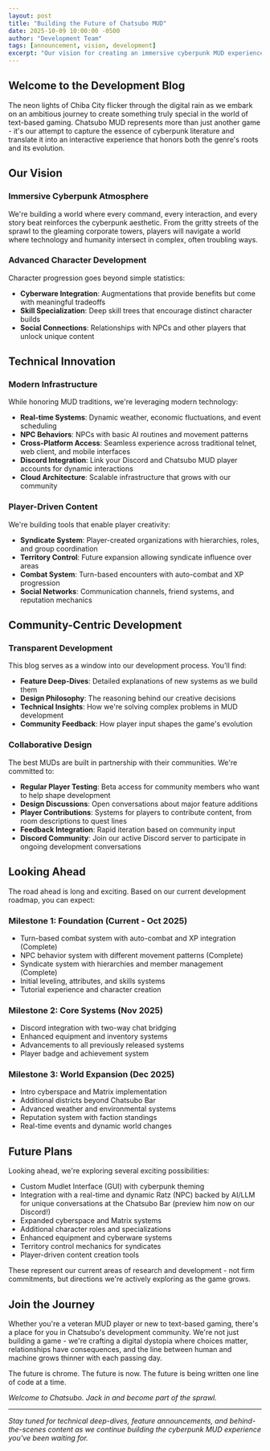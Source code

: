 ```yaml
---
layout: post
title: "Building the Future of Chatsubo MUD"
date: 2025-10-09 10:00:00 -0500
author: "Development Team"
tags: [announcement, vision, development]
excerpt: "Our vision for creating an immersive cyberpunk MUD experience that brings William Gibson's sprawl to life through innovative gameplay systems and rich storytelling."
---
```


## Welcome to the Development Blog

The neon lights of Chiba City flicker through the digital rain as we embark on an ambitious journey to create something truly special in the world of text-based gaming. Chatsubo MUD represents more than just another game - it's our attempt to capture the essence of cyberpunk literature and translate it into an interactive experience that honors both the genre's roots and its evolution.

## Our Vision

### Immersive Cyberpunk Atmosphere

We're building a world where every command, every interaction, and every story beat reinforces the cyberpunk aesthetic. From the gritty streets of the sprawl to the gleaming corporate towers, players will navigate a world where technology and humanity intersect in complex, often troubling ways.

### Advanced Character Development

Character progression goes beyond simple statistics:

- **Cyberware Integration**: Augmentations that provide benefits but come with meaningful tradeoffs
- **Skill Specialization**: Deep skill trees that encourage distinct character builds  
- **Social Connections**: Relationships with NPCs and other players that unlock unique content

## Technical Innovation

### Modern Infrastructure

While honoring MUD traditions, we're leveraging modern technology:

- **Real-time Systems**: Dynamic weather, economic fluctuations, and event scheduling
- **NPC Behaviors**: NPCs with basic AI routines and movement patterns
- **Cross-Platform Access**: Seamless experience across traditional telnet, web client, and mobile interfaces
- **Discord Integration**: Link your Discord and Chatsubo MUD player accounts for dynamic interactions
- **Cloud Architecture**: Scalable infrastructure that grows with our community

### Player-Driven Content

We're building tools that enable player creativity:

- **Syndicate System**: Player-created organizations with hierarchies, roles, and group coordination
- **Territory Control**: Future expansion allowing syndicate influence over areas
- **Combat System**: Turn-based encounters with auto-combat and XP progression
- **Social Networks**: Communication channels, friend systems, and reputation mechanics

## Community-Centric Development

### Transparent Development

This blog serves as a window into our development process. You'll find:

- **Feature Deep-Dives**: Detailed explanations of new systems as we build them
- **Design Philosophy**: The reasoning behind our creative decisions
- **Technical Insights**: How we're solving complex problems in MUD development
- **Community Feedback**: How player input shapes the game's evolution

### Collaborative Design

The best MUDs are built in partnership with their communities. We're committed to:

- **Regular Player Testing**: Beta access for community members who want to help shape development
- **Design Discussions**: Open conversations about major feature additions
- **Player Contributions**: Systems for players to contribute content, from room descriptions to quest lines
- **Feedback Integration**: Rapid iteration based on community input
- **Discord Community**: Join our active Discord server to participate in ongoing development conversations

## Looking Ahead

The road ahead is long and exciting. Based on our current development roadmap, you can expect:

### Milestone 1: Foundation (Current - Oct 2025)
- Turn-based combat system with auto-combat and XP integration (Complete)
- NPC behavior system with different movement patterns (Complete)
- Syndicate system with hierarchies and member management (Complete)
- Initial leveling, attributes, and skills systems
- Tutorial experience and  character creation

### Milestone 2: Core Systems (Nov 2025)
- Discord integration with two-way chat bridging
- Enhanced equipment and inventory systems
- Advancements to all previously released systems
- Player badge and achievement system

### Milestone 3: World Expansion (Dec 2025)
- Intro cyberspace and Matrix implementation
- Additional districts beyond Chatsubo Bar
- Advanced weather and environmental systems
- Reputation system with faction standings
- Real-time events and dynamic world changes

## Future Plans

Looking ahead, we're exploring several exciting possibilities:

- Custom Mudlet Interface (GUI) with cyberpunk theming
- Integration with a real-time and dynamic Ratz (NPC) backed by AI/LLM for unique conversations at the Chatsubo Bar (preview him now on our Discord!)
- Expanded cyberspace and Matrix systems
- Additional character roles and specializations
- Enhanced equipment and cyberware systems
- Territory control mechanics for syndicates
- Player-driven content creation tools

These represent our current areas of research and development - not firm commitments, but directions we're actively exploring as the game grows.

## Join the Journey

Whether you're a veteran MUD player or new to text-based gaming, there's a place for you in Chatsubo's development community. We're not just building a game - we're crafting a digital dystopia where choices matter, relationships have consequences, and the line between human and machine grows thinner with each passing day.

The future is chrome. The future is now. The future is being written one line of code at a time.

*Welcome to Chatsubo. Jack in and become part of the sprawl.*

---

*Stay tuned for technical deep-dives, feature announcements, and behind-the-scenes content as we continue building the cyberpunk MUD experience you've been waiting for.*
